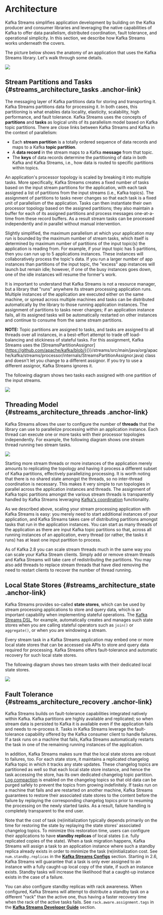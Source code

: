 # Architecture

Kafka Streams simplifies application development by building on the
Kafka producer and consumer libraries and leveraging the native
capabilities of Kafka to offer data parallelism, distributed
coordination, fault tolerance, and operational simplicity. In this
section, we describe how Kafka Streams works underneath the covers.

The picture below shows the anatomy of an application that uses the
Kafka Streams library. Let\'s walk through some details.

![](streams-architecture-overview.jpg)

## Stream Partitions and Tasks {#streams_architecture_tasks .anchor-link}

The messaging layer of Kafka partitions data for storing and
transporting it. Kafka Streams partitions data for processing it. In
both cases, this partitioning is what enables data locality, elasticity,
scalability, high performance, and fault tolerance. Kafka Streams uses
the concepts of **partitions** and **tasks** as logical units of its
parallelism model based on Kafka topic partitions. There are close links
between Kafka Streams and Kafka in the context of parallelism:

-   Each **stream partition** is a totally ordered sequence of data
    records and maps to a Kafka **topic partition**.
-   A **data record** in the stream maps to a Kafka **message** from
    that topic.
-   The **keys** of data records determine the partitioning of data in
    both Kafka and Kafka Streams, i.e., how data is routed to specific
    partitions within topics.

An application\'s processor topology is scaled by breaking it into
multiple tasks. More specifically, Kafka Streams creates a fixed number
of tasks based on the input stream partitions for the application, with
each task assigned a list of partitions from the input streams (i.e.,
Kafka topics). The assignment of partitions to tasks never changes so
that each task is a fixed unit of parallelism of the application. Tasks
can then instantiate their own processor topology based on the assigned
partitions; they also maintain a buffer for each of its assigned
partitions and process messages one-at-a-time from these record buffers.
As a result stream tasks can be processed independently and in parallel
without manual intervention.

Slightly simplified, the maximum parallelism at which your application
may run is bounded by the maximum number of stream tasks, which itself
is determined by maximum number of partitions of the input topic(s) the
application is reading from. For example, if your input topic has 5
partitions, then you can run up to 5 applications instances. These
instances will collaboratively process the topic\'s data. If you run a
larger number of app instances than partitions of the input topic, the
\"excess\" app instances will launch but remain idle; however, if one of
the busy instances goes down, one of the idle instances will resume the
former\'s work.

It is important to understand that Kafka Streams is not a resource
manager, but a library that \"runs\" anywhere its stream processing
application runs. Multiple instances of the application are executed
either on the same machine, or spread across multiple machines and tasks
can be distributed automatically by the library to those running
application instances. The assignment of partitions to tasks never
changes; if an application instance fails, all its assigned tasks will
be automatically restarted on other instances and continue to consume
from the same stream partitions.

**NOTE:** Topic partitions are assigned to tasks, and tasks are assigned
to all threads over all instances, in a best-effort attempt to trade off
load-balancing and stickiness of stateful tasks. For this assignment,
Kafka Streams uses the
[StreamsPartitionAssignor](https://github.com/apache/kafka/blob/{{<param akDotVersion>}}/streams/src/main/java/org/apache/kafka/streams/processor/internals/StreamsPartitionAssignor.java)
class and doesn\'t let you change to a different assignor. If you try to
use a different assignor, Kafka Streams ignores it.

The following diagram shows two tasks each assigned with one partition
of the input streams.

![](streams-architecture-tasks.jpg)

## Threading Model {#streams_architecture_threads .anchor-link}

Kafka Streams allows the user to configure the number of **threads**
that the library can use to parallelize processing within an application
instance. Each thread can execute one or more tasks with their processor
topologies independently. For example, the following diagram shows one
stream thread running two stream tasks.

![](streams-architecture-threads.jpg)

Starting more stream threads or more instances of the application merely
amounts to replicating the topology and having it process a different
subset of Kafka partitions, effectively parallelizing processing. It is
worth noting that there is no shared state amongst the threads, so no
inter-thread coordination is necessary. This makes it very simple to run
topologies in parallel across the application instances and threads. The
assignment of Kafka topic partitions amongst the various stream threads
is transparently handled by Kafka Streams leveraging 
[Kafka\'s coordination](https://cwiki.apache.org/confluence/display/KAFKA/Kafka+Client-side+Assignment+Proposal)
functionality.

As we described above, scaling your stream processing application with
Kafka Streams is easy: you merely need to start additional instances of
your application, and Kafka Streams takes care of distributing
partitions amongst tasks that run in the application instances. You can
start as many threads of the application as there are input Kafka topic
partitions so that, across all running instances of an application,
every thread (or rather, the tasks it runs) has at least one input
partition to process.

As of Kafka 2.8 you can scale stream threads much in the same way you
can scale your Kafka Stream clients. Simply add or remove stream threads
and Kafka Streams will take care of redistributing the partitions. You
may also add threads to replace stream threads that have died removing
the need to restart clients to recover the number of thread running.

## Local State Stores {#streams_architecture_state .anchor-link}

Kafka Streams provides so-called **state stores**, which can be used by
stream processing applications to store and query data, which is an
important capability when implementing stateful operations. The 
[Kafka Streams DSL](../developer-guide/dsl-api),
for example, automatically creates and manages such state stores when
you are calling stateful operators such as `join()` or `aggregate()`, or
when you are windowing a stream.

Every stream task in a Kafka Streams application may embed one or more
local state stores that can be accessed via APIs to store and query data
required for processing. Kafka Streams offers fault-tolerance and
automatic recovery for such local state stores.

The following diagram shows two stream tasks with their dedicated local
state stores.

![](streams-architecture-states.jpg)

## Fault Tolerance {#streams_architecture_recovery .anchor-link}

Kafka Streams builds on fault-tolerance capabilities integrated natively
within Kafka. Kafka partitions are highly available and replicated; so
when stream data is persisted to Kafka it is available even if the
application fails and needs to re-process it. Tasks in Kafka Streams
leverage the fault-tolerance capability offered by the Kafka consumer
client to handle failures. If a task runs on a machine that fails, Kafka
Streams automatically restarts the task in one of the remaining running
instances of the application.

In addition, Kafka Streams makes sure that the local state stores are
robust to failures, too. For each state store, it maintains a replicated
changelog Kafka topic in which it tracks any state updates. These
changelog topics are partitioned as well so that each local state store
instance, and hence the task accessing the store, has its own dedicated
changelog topic partition. 
[Log compaction](../../design#compaction) is enabled
on the changelog topics so that old data can be purged safely to prevent
the topics from growing indefinitely. If tasks run on a machine that
fails and are restarted on another machine, Kafka Streams guarantees to
restore their associated state stores to the content before the failure
by replaying the corresponding changelog topics prior to resuming the
processing on the newly started tasks. As a result, failure handling is
completely transparent to the end user.

Note that the cost of task (re)initialization typically depends
primarily on the time for restoring the state by replaying the state
stores\' associated changelog topics. To minimize this restoration time,
users can configure their applications to have **standby replicas** of
local states (i.e. fully replicated copies of the state). When a task
migration happens, Kafka Streams will assign a task to an application
instance where such a standby replica already exists in order to
minimize the task (re)initialization cost. See `num.standby.replicas` in
the [**Kafka Streams Configs**](../../configuration#streamsconfigs) section.
Starting in 2.6, Kafka Streams will guarantee that a task is only ever
assigned to an instance with a fully caught-up local copy of the state,
if such an instance exists. Standby tasks will increase the likelihood
that a caught-up instance exists in the case of a failure.

You can also configure standby replicas with rack awareness. When
configured, Kafka Streams will attempt to distribute a standby task on a
different \"rack\" than the active one, thus having a faster recovery
time when the rack of the active tasks fails. See
`rack.aware.assignment.tags` in the 
[**Kafka Streams Developer Guide**](../developer-guide/config-streams#rack-aware-assignment-tags)
section.
